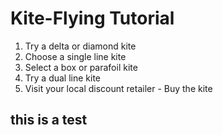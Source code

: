 # Kite-Flying Tutorial

1. Try a delta or diamond kite
2. Choose a single line kite
3. Select a box or parafoil kite
4. Try a dual line kite
5. Visit your local discount retailer - Buy the kite

## this is a test
